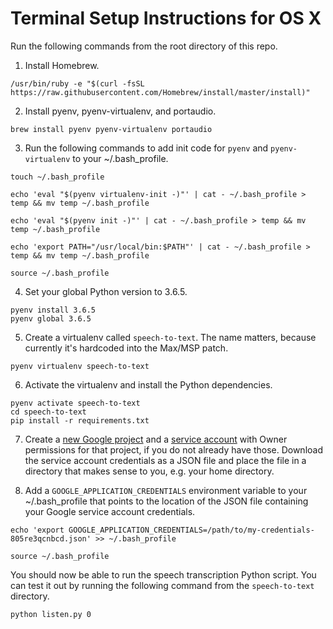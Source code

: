 # Terminal Setup Instructions for OS X

Run the following commands from the root directory of this repo.

1. Install Homebrew.

```/usr/bin/ruby -e "$(curl -fsSL https://raw.githubusercontent.com/Homebrew/install/master/install)"```

2. Install pyenv, pyenv-virtualenv, and portaudio.

```brew install pyenv pyenv-virtualenv portaudio```

3. Run the following commands to add init code for `pyenv` and `pyenv-virtualenv` to your ~/.bash_profile.

```
touch ~/.bash_profile

echo 'eval "$(pyenv virtualenv-init -)"' | cat - ~/.bash_profile > temp && mv temp ~/.bash_profile

echo 'eval "$(pyenv init -)"' | cat - ~/.bash_profile > temp && mv temp ~/.bash_profile

echo 'export PATH="/usr/local/bin:$PATH"' | cat - ~/.bash_profile > temp && mv temp ~/.bash_profile

source ~/.bash_profile
```

4. Set your global Python version to 3.6.5.

```
pyenv install 3.6.5
pyenv global 3.6.5
```

5. Create a virtualenv called `speech-to-text`. The name matters, because currently it's hardcoded into the Max/MSP patch.

```pyenv virtualenv speech-to-text```

6. Activate the virtualenv and install the Python dependencies.

```
pyenv activate speech-to-text
cd speech-to-text
pip install -r requirements.txt
```

7. Create a [new Google project](https://console.developers.google.com/projectcreate) and a [service account](https://console.developers.google.com/projectselector/iam-admin/serviceaccounts) with Owner permissions for that project, if you do not already have those. Download the service account credentials as a JSON file and place the file in a directory that makes sense to you, e.g. your home directory.

8. Add a `GOOGLE_APPLICATION_CREDENTIALS` environment variable to your ~/.bash_profile that points to the location of the JSON file containing your Google service account credentials.

```
echo 'export GOOGLE_APPLICATION_CREDENTIALS=/path/to/my-credentials-805re3qcnbcd.json' >> ~/.bash_profile

source ~/.bash_profile
```

You should now be able to run the speech transcription Python script. You can test it out by running the following command from the `speech-to-text` directory.

```python listen.py 0```
